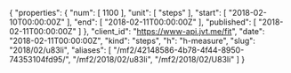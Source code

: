 {
  "properties": {
    "num": [
      1100
    ],
    "unit": [
      "steps"
    ],
    "start": [
      "2018-02-10T00:00:00Z"
    ],
    "end": [
      "2018-02-11T00:00:00Z"
    ],
    "published": [
      "2018-02-11T00:00:00Z"
    ]
  },
  "client_id": "https://www-api.jvt.me/fit",
  "date": "2018-02-11T00:00:00Z",
  "kind": "steps",
  "h": "h-measure",
  "slug": "2018/02/u83li",
  "aliases": [
    "/mf2/42148586-4b78-4f44-8950-74353104fd95/",
    "/mf2/2018/02/u83li",
    "/mf2/2018/02/U83li"
  ]
}
